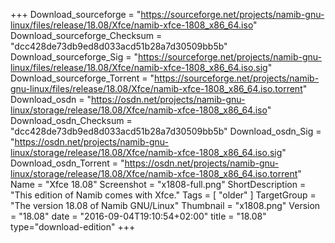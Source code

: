 +++
Download_sourceforge = "https://sourceforge.net/projects/namib-gnu-linux/files/release/18.08/Xfce/namib-xfce-1808_x86_64.iso"
Download_sourceforge_Checksum = "dcc428de73db9ed8d033acd51b28a7d30509bb5b"
Download_sourceforge_Sig = "https://sourceforge.net/projects/namib-gnu-linux/files/release/18.08/Xfce/namib-xfce-1808_x86_64.iso.sig"
Download_sourceforge_Torrent = "https://sourceforge.net/projects/namib-gnu-linux/files/release/18.08/Xfce/namib-xfce-1808_x86_64.iso.torrent"
Download_osdn = "https://osdn.net/projects/namib-gnu-linux/storage/release/18.08/Xfce/namib-xfce-1808_x86_64.iso"
Download_osdn_Checksum = "dcc428de73db9ed8d033acd51b28a7d30509bb5b"
Download_osdn_Sig = "https://osdn.net/projects/namib-gnu-linux/storage/release/18.08/Xfce/namib-xfce-1808_x86_64.iso.sig"
Download_osdn_Torrent = "https://osdn.net/projects/namib-gnu-linux/storage/release/18.08/Xfce/namib-xfce-1808_x86_64.iso.torrent"
Name = "Xfce 18.08"
Screenshot = "x1808-full.png"
ShortDescription = "This edition of Namib comes with Xfce."
Tags = [ "older" ]
TargetGroup = "The version 18.08 of Namib GNU/Linux"
Thumbnail = "x1808.png"
Version = "18.08"
date = "2016-09-04T19:10:54+02:00"
title = "18.08"
type="download-edition"
+++
